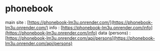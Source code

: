 # phonebook
main site : [https://phonebook-lm3u.onrender.com/](https://phonebook-lm3u.onrender.com/)
info : [https://phonebook-lm3u.onrender.com/info](https://phonebook-lm3u.onrender.com/info)
data (persons) : [https://phonebook-lm3u.onrender.com/api/persons](https://phonebook-lm3u.onrender.com/api/persons)
